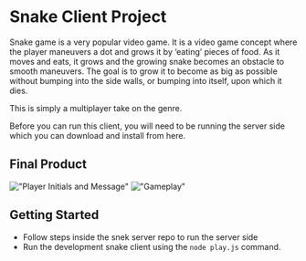 # Snake Client Project

Snake game is a very popular video game. It is a video game concept where the player maneuvers a dot and grows it by ‘eating’ pieces of food. As it moves and eats, it grows and the growing snake becomes an obstacle to smooth maneuvers. The goal is to grow it to become as big as possible without bumping into the side walls, or bumping into itself, upon which it dies.

This is simply a multiplayer take on the genre.

Before you can run this client, you will need to be running the server side which you can download and install from here. 

## Final Product

!["Player Initials and Message"](/main/snake/assets/images/start.png)
!["Gameplay"](/main/snake/assets/images/gameplay.png)


## Getting Started

- Follow steps inside the snek server repo to run the server side
- Run the development snake client using the `node play.js` command.